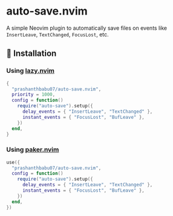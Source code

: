 # auto-save.nvim

A simple Neovim plugin to automatically save files on events like `InsertLeave`, `TextChanged`, `FocusLost`, etc.

## 🔧 Installation

### Using [lazy.nvim](https://github.com/folke/lazy.nvim)

```lua
{
  "prashanthbabu07/auto-save.nvim",
  priority = 1000,
  config = function()
    require("auto-save").setup({
      delay_events = { "InsertLeave", "TextChanged" },
      instant_events = { "FocusLost", "BufLeave" },
    })
  end,
}
```

### Using [paker.nvim](https://github.com/wbthomason/packer.nvim)

```lua 
use({
  "prashanthbabu07/auto-save.nvim",
  config = function()
    require("auto-save").setup({
      delay_events = { "InsertLeave", "TextChanged" },
      instant_events = { "FocusLost", "BufLeave" },
    })
  end,
})
```
